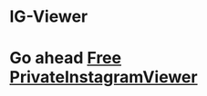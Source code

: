 # IG-Viewer
# Go ahead [Free PrivateInstagramViewer](https://www.linkedin.com/showcase/free-private-instagram-viewer-without-human-verification/)
